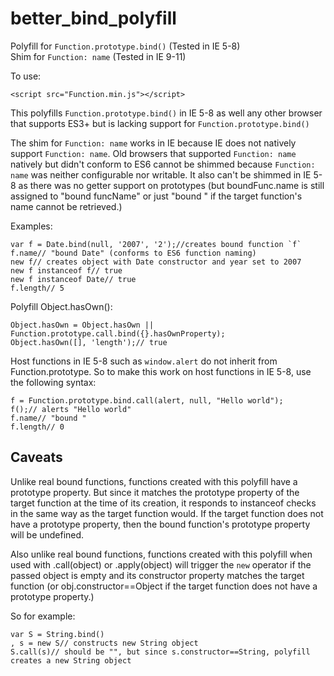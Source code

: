 # better_bind_polyfill
Polyfill for `Function.prototype.bind()` (Tested in IE 5-8)<br>
Shim for `Function: name` (Tested in IE 9-11)

To use:
```
<script src="Function.min.js"></script>
```

This polyfills `Function.prototype.bind()` in IE 5-8 as well any other browser that supports ES3+ but is lacking support for `Function.prototype.bind()`

The shim for `Function: name` works in IE because IE does not natively support `Function: name`. Old browsers that supported `Function: name` natively but didn't conform to ES6 cannot be shimmed because `Function: name` was neither configurable nor writable. It also can't be shimmed in IE 5-8 as there was no getter support on prototypes (but boundFunc.name is still assigned to "bound funcName" or just "bound " if the target function's name cannot be retrieved.)

Examples:
```
var f = Date.bind(null, '2007', '2');//creates bound function `f`
f.name// "bound Date" (conforms to ES6 function naming)
new f// creates object with Date constructor and year set to 2007
new f instanceof f// true
new f instanceof Date// true
f.length// 5
```


Polyfill Object.hasOwn():
```
Object.hasOwn = Object.hasOwn || Function.prototype.call.bind({}.hasOwnProperty);
Object.hasOwn([], 'length');// true
```


Host functions in IE 5-8 such as `window.alert` do not inherit from Function.prototype. So to make this work on host functions in IE 5-8, use the following syntax:
```
f = Function.prototype.bind.call(alert, null, "Hello world");
f();// alerts "Hello world"
f.name// "bound "
f.length// 0
```

## Caveats

Unlike real bound functions, functions created with this polyfill have a prototype property. But since it matches the prototype property of the target function at the time of its creation, it responds to instanceof checks in the same way as the target function would. If the target function does not have a prototype property, then the bound function's prototype property will be undefined.

Also unlike real bound functions, functions created with this polyfill when used with .call(object) or .apply(object) will trigger the `new` operator if the passed object is empty and its constructor property matches the target function (or obj.constructor==Object if the target function does not have a prototype property.)

So for example:

```
var S = String.bind()
, s = new S// constructs new String object
S.call(s)// should be "", but since s.constructor==String, polyfill creates a new String object
```
